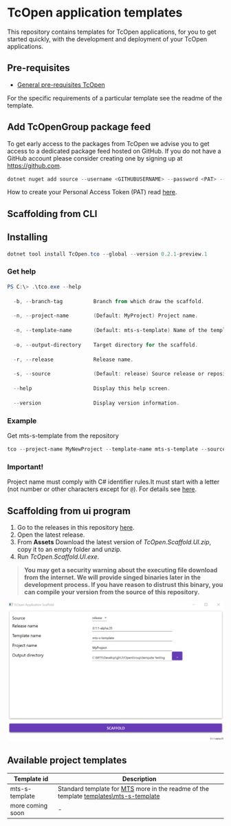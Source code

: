 # TcOpen application templates

This repository contains templates for TcOpen applications, for you to get started quickly, with the development and deployment of your TcOpen applications.

## Pre-requisites

- [General pre-requisites TcOpen](https://github.com/TcOpenGroup/TcOpen#prerequisites)

For the specific requirements of a particular template see the readme of the template.

## Add TcOpenGroup package feed

To get early access to the packages from TcOpen we advise you to get access to a dedicated package feed hosted on GitHub. 
If you do not have a GitHub account please consider creating one by signing up at https://github.com.

~~~PowerShell
dotnet nuget add source --username <GITHUBUSERNAME> --password <PAT> --store-password-in-clear-text --name github-tcopen "https://nuget.pkg.github.com/TcOpenGroup/index.json"
~~~

How to create your Personal Access Token (PAT) read [here](https://docs.github.com/en/authentication/keeping-your-account-and-data-secure/creating-a-personal-access-token).

## Scaffolding from CLI

## Installing

~~~Powershell
dotnet tool install TcOpen.tco --global --version 0.2.1-preview.1
~~~

### Get help

~~~Powershell
PS C:\> .\tco.exe --help

  -b, --branch-tag          Branch from which draw the scaffold.

  -n, --project-name        (Default: MyProject) Project name.

  -n, --template-name       (Default: mts-s-template) Name of the template from which the project will be scaffolded.

  -o, --output-directory    Target directory for the scaffold.

  -r, --release             Release name.

  -s, --source              (Default: release) Source release or repository

  --help                    Display this help screen.

  --version                 Display version information.

~~~

### Example

Get mts-s-template from the repository
~~~Powershell
tco --project-name MyNewProject --template-name mts-s-template --source repository --release 0.2.0-alpha.9
~~~
### Important!  
  Project name must comply with C# identifier rules.It must start with a letter (not number or other characters except for `@`). For details see [here](https://learn.microsoft.com/en-us/dotnet/csharp/language-reference/language-specification/lexical-structure#643-identifiers).
  
## Scaffolding from ui program

1. Go to the releases in this repository [here](https://github.com/TcOpenGroup/tcopen-app-templates/releases).
1. Open the latest release. 
1. From **Assets** Download the latest version of *TcOpen.Scaffold.UI.zip*, copy it to an empty folder and unzip.
1. Run *TcOpen.Scaffold.UI.exe*. 

> **You may get a security warning about the executing file download from the internet. We will provide singed binaries later in the development process. If you have reason to distrust this binary, you can compile your version from the source of this repository.**


![](assets/pics/scaffolder-ui.png)

## Available project templates

|    Template id    |                                           Description                                            |
| ----------------- | ------------------------------------------------------------------------------------------------ |
| mts-s-template    | Standard template for [MTS](https://www.mts.sk/en/) more in the readme of the template  [templates\mts-s-template](templates/mts-s-template/t/README.md)|
| more coming soon | -                                                                                                |






